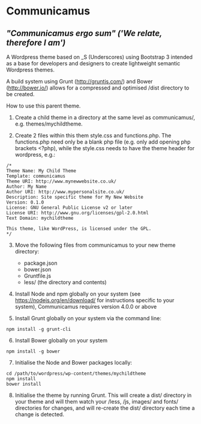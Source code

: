 Communicamus
============

*"Communicamus ergo sum" ('We relate, therefore I am')*
-----------------------------------------------------

A Wordpress theme based on _S (Underscores) using Bootstrap 3 intended as a base for developers and designers to create lightweight semantic Wordpress themes.

A build system using Grunt (http://gruntjs.com/) and Bower (http://bower.io/) allows for a compressed and optimised /dist directory to be created.

How to use this parent theme.

1. Create a child theme in a directory at the same level as communicamus/, e.g. themes/mychildtheme.

2. Create 2 files within this them style.css and functions.php. The functions.php need only be a blank php file (e.g. only add opening php brackets <?php), while the style.css needs to have the theme header for wordpress, e.g.:

```
/*
Theme Name: My Child Theme
Template: communicamus
Theme URI: http://www.mynewwebsite.co.uk/
Author: My Name
Author URI: http://www.mypersonalsite.co.uk/
Description: Site specific theme for My New Website
Version: 0.1.0
License: GNU General Public License v2 or later
License URI: http://www.gnu.org/licenses/gpl-2.0.html
Text Domain: mychildtheme

This theme, like WordPress, is licensed under the GPL.
*/
```

3. Move the following files from communicamus to your new theme directory:
    * package.json
    * bower.json
    * Gruntfile.js
    * less/ (the directory and contents)

4. Install Node and npm globally on your system (see https://nodejs.org/en/download/ for instructions specific to your system), Communicamus requires version 4.0.0 or above

5. Install Grunt globally on your system via the command line:
```
npm install -g grunt-cli
```

6. Install Bower globally on your system
```
npm install -g bower
```

7. Initialise the Node and Bower packages locally:
```
cd /path/to/wordpress/wp-content/themes/mychildtheme
npm install
bower install
```

8. Initialise the theme by running Grunt. This will create a dist/ directory in your theme and will them watch your /less, /js, images/ and fonts/ directories for changes, and will re-create the dist/ directory each time a change is detected.

